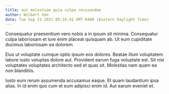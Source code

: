 ```yaml
---
title: aut molestiae quia culpa recusandae
author: Wilbert Von
date: Tue Sep 21 2021 05:35:41 GMT-0400 (Eastern Daylight Time)
---
```

Consequatur praesentium vero nobis a in ipsum sit minima. Consequatur culpa laboriosam et iure enim placeat quisquam ab. Ut eum cupiditate ducimus laboriosam ea dolorem.

 Eius ut voluptate cumque optio ipsum eos dolores. Beatae illum voluptatem labore iusto voluptas dolore aut. Provident earum fuga voluptate est. Sit nisi voluptates voluptates architecto sed et quas sit. Molestias nam quam ea non blanditiis.

 Iusto eum rerum assumenda accusamus eaque. Et quam laudantium ipsa alias. In id enim quo cum et eum adipisci enim id. Aut earum eveniet et.